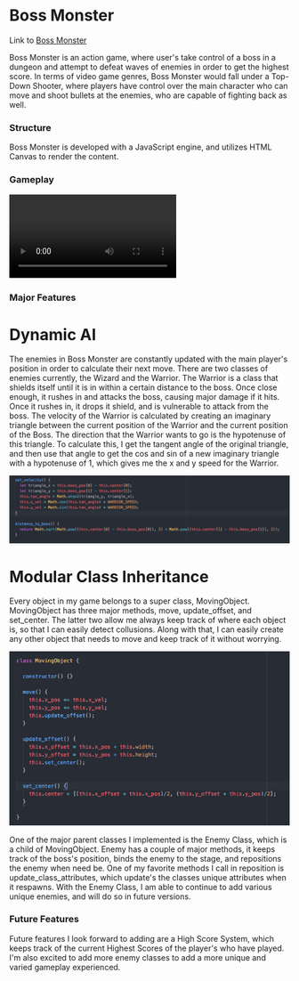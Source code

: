 # Boss Monster

Link to [Boss Monster][bossMonster]

[bossMonster]: http://www.bthaler.me/boss-Monster

Boss Monster is an action game, where user's take control of a boss in a dungeon and attempt to defeat waves of enemies in order to get the highest score. In terms of video game genres, Boss Monster would fall under a Top-Down Shooter, where players have control over the main character who can move and shoot bullets at the enemies, who are capable of fighting back as well.

### Structure

Boss Monster is developed with a JavaScript engine, and utilizes HTML Canvas to render the content.

### Gameplay

![Gameplay](/docs/images/boss_monster.mp4)


### Major Features

# Dynamic AI

The enemies in Boss Monster are constantly updated with the main player's position in order to calculate their next move. There are two classes of enemies currently, the Wizard and the Warrior. The Warrior is a class that shields itself until it is in within a certain distance to the boss. Once close enough, it rushes in and attacks the boss, causing major damage if it hits. Once it rushes in, it drops it shield, and is vulnerable to attack from the boss. The velocity of the Warrior is calculated by creating an imaginary triangle between the current position of the Warrior and the current position of the Boss. The direction that the Warrior wants to go is the hypotenuse of this triangle. To calculate this, I get the tangent angle of the original triangle, and then use that angle to get the cos and sin of a new imaginary triangle with a hypotenuse of 1, which gives me the x and y speed for the Warrior.

![Warrior Code](/docs/images/warrior_code.png)

# Modular Class Inheritance

Every object in my game belongs to a super class, MovingObject. MovingObject has three major methods, move, update_offset, and set_center. The latter two allow me always keep track of where each object is, so that I can easily detect collusions. Along with that, I can easily create any other object that needs to move and keep track of it without worrying.

![MovingObject](/docs/images/moving_object.png)

One of the major parent classes I implemented is the Enemy Class, which is a child of MovingObject. Enemy has a couple of major methods, it keeps track of the boss's position, binds the enemy to the stage, and repositions the enemy when need be. One of my favorite methods I call in reposition is update_class_attributes, which update's the classes unique attributes when it respawns. With the Enemy Class, I am able to continue to add various unique enemies, and will do so in future versions.

### Future Features

Future features I look forward to adding are a High Score System, which keeps track of the current Highest Scores of the player's who have played. I'm also excited to add more enemy classes to add a more unique and varied gameplay experienced.
